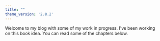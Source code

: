 ```yaml
---
title: ""
theme_version: '2.8.2'
---
```

Welcome to my blog with some of my work in progress. I've been working on this book idea. You can read some of the chapters below.